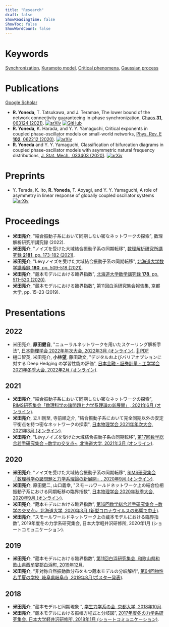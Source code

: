 ```yaml
---
title: "Research"
draft: false
ShowReadingTime: false
ShowToc: false
ShowWordCount: false
---
```


# Keywords
[Synchronization](/posts/), [Kuramoto model](), [Critical phenomena](), [Gaussian process]()

# Publications
[Google Scholar](https://scholar.google.com/citations?user=XN3JxqIAAAAJ)
- **R. Yoneda**, T. Tatsukawa, and J. Teramae, The lower bound of the network connectivity guaranteeing in-phase synchronization, [Chaos **31**, 063124 (2021)](https://aip.scitation.org/doi/abs/10.1063/5.0054271). [![arXiv](https://img.shields.io/badge/arXiv-2104.05954-b31b1b.svg)](https://arxiv.org/abs/2104.05954) [![GitHub](https://badgen.net/badge/icon/github?icon=github&label=yonesuke/DenseSync)](https://github.com/yonesuke/DenseSync)
- **R. Yoneda**, K. Harada, and Y. Y. Yamaguchi, Critical exponents in coupled phase-oscillator models on small-world networks, [Phys. Rev. E **102**, 062212 (2020)](https://journals.aps.org/pre/abstract/10.1103/PhysRevE.102.062212). [![arXiv](https://img.shields.io/badge/arXiv-2007.04539-b31b1b.svg)](https://arxiv.org/abs/2007.04539)
- **R. Yoneda** and Y. Y. Yamaguchi, Classification of bifurcation diagrams in coupled phase-oscillator models with asymmetric natural frequency distributions, [J. Stat. Mech., 033403 (2020)](https://iopscience.iop.org/article/10.1088/1742-5468/ab6f5f). [![arXiv](https://img.shields.io/badge/arXiv-1901.02175-b31b1b.svg)](https://arxiv.org/abs/1901.02175)

# Preprints
- Y. Terada, K. Ito, **R. Yoneda**, T. Aoyagi, and Y. Y. Yamaguchi, A role of asymmetry in linear response of globally coupled oscillator systems [![arXiv](https://img.shields.io/badge/arXiv-1802.08383-b31b1b.svg)](https://arxiv.org/abs/1802.08383)

# Proceedings
- **米田亮介**, "結合振動子系において同期しない密なネットワークの探索", 数理解析研究所講究録 (2022).
- **米田亮介**, "ノイズを受けた大域結合振動子系の同期転移", [数理解析研究所講究録 **2181**, pp. 173-182 (2021)](https://www.kurims.kyoto-u.ac.jp/~kyodo/kokyuroku/contents/pdf/2181-20.pdf).
- **米田亮介**, "Lévyノイズを受けた大域結合振動子系の同期転移", [北海道大学数学講義録 **180**, pp. 509-518 (2021)](https://www.math.sci.hokudai.ac.jp/~wakate/mcyr/2021/pdf/yoneda_ryosuke.pdf).
- **米田亮介**, "蔵本モデルにおける臨界指数", [北海道大学数学講究録 **178**, pp. 511–520 (2020)](https://www.math.sci.hokudai.ac.jp/~wakate/mcyr/2020/pdf/yoneda_ryosuke.pdf).
- **米田亮介**, "蔵本モデルにおける臨界指数", 第11回白浜研究集会報告集, 京都大学, pp. 15–23 (2019). 

# Presentations
## 2022
- 米田亮介, **原田健自**, "ニューラルネットワークを用いたスケーリング解析手法", [日本物理学会 2022年年次大会, 2022年3月 (オンライン)](https://onsite.gakkai-web.net/jps/jps_search/2022sp/index.html). [:open_file_folder: PDF](slides/talk20220315.pdf)
- 樋口智英, 米田亮介, **小林望**, 藤田政文, "デジタルおよびバリアオプションに対する Deep Hedging の学習性能の評価", [日本金融・証券計量・工学学会 2021年冬季大会, 2022年2月 (オンライン)](http://www.jafee.gr.jp/01rally/conference/pro_56th_2022_0121.pdf).

## 2021
- **米田亮介**, "結合振動子系において同期しない密なネットワークの探索", [RIMS研究集会「数理科学の諸問題と力学系理論の新展開」, 2021年6月 (オンライン)](https://sites.google.com/view/rims-dyn-sys2021/).
- **米田亮介**, 立川剛至, 寺前順之介, "結合振動子系において完全同期以外の安定平衡点を持つ密なネットワークの探索", [日本物理学会 2021年年次大会, 2021年3月 (オンライン)](https://w4.gakkai-web.net/jps_search/2021sp/index.html).
- **米田亮介**, "Lévyノイズを受けた大域結合振動子系の同期転移", [第17回数学総合若手研究集会 ~数学の交叉点~, 北海道大学, 2021年3月 (オンライン)](https://www.math.sci.hokudai.ac.jp/~wakate/mcyr/2021/ja/index.html).

## 2020
- **米田亮介**, "ノイズを受けた大域結合振動子系の同期転移", [RIMS研究集会「数理科学の諸問題と力学系理論の新展開」, 2020年9月 (オンライン)](https://sites.google.com/view/rims-dyn-sys2020/).
- **米田亮介**, 原田健二, 山口義幸, "スモールワールドネットワーク上の結合位相振動子系における同期転移の臨界指数", [日本物理学会 2020年秋季大会, 2020年9月 (オンライン)](https://w4.gakkai-web.net/jps_search/2020au/index.html).
- **米田亮介**, “蔵本モデルにおける臨界指数”, [第16回数学総合若手研究集会 ~数学の交叉点~, 北海道大学, 2020年3月 (新型コロナウイルスの影響で中止)](https://www.math.sci.hokudai.ac.jp/~wakate/mcyr/2020/ja/index.html).
- **米田亮介**, “スモールワールドネットワーク上の蔵本モデルにおける臨界指数”, 2019年度冬の力学系研究集会, 日本大学軽井沢研修所, 2020年1月 (ショートコミュニケーション).

## 2019
- **米田亮介**, “蔵本モデルにおける臨界指数”, [第11回白浜研究集会, 和歌山県和歌山県西牟婁郡白浜町, 2019年12月](https://sites.google.com/view/shirahama-math/%E7%AC%AC11%E5%9B%9E).
- **米田亮介**, “非対称自然振動数分布をもつ蔵本モデルの分岐解析”, [第64回物性若手夏の学校, 岐阜県岐阜市, 2019年8月(ポスター発表)](https://cmpss.jp/forepast/ss2019/).

## 2018
- **米田亮介**, “蔵本モデルと同期現象 ”, [学生力学系の会, 京都大学, 2018年10月](https://www.kokuchpro.com/event/6a3a52de2279c7d0f1dbcec791a4faeb/).
- **米田亮介**, “蔵本モデルにおける振幅方程式と分岐図”, [2017年度冬の力学系研究集会, 日本大学軽井沢研修所, 2018年1月 (ショートコミュニケーション)](https://tsujiimasato.files.wordpress.com/2018/03/2017-karuizawa-program2.pdf).
